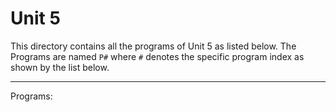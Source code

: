 # Unit 5

This directory contains all the programs of Unit 5 as listed below. The Programs are named `P#` where `#` denotes the specific program index as shown by the list below.
___

Programs:
